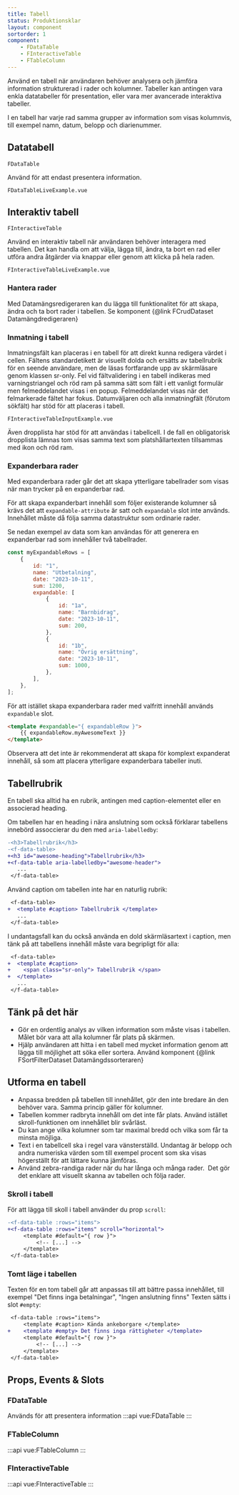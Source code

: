 ```yaml
---
title: Tabell
status: Produktionsklar
layout: component
sortorder: 1
component:
    - FDataTable
    - FInteractiveTable
    - FTableColumn
---
```


Använd en tabell när användaren behöver analysera och jämföra information strukturerad i rader och kolumner. Tabeller kan antingen vara enkla datatabeller för presentation, eller vara mer avancerade interaktiva tabeller.

I en tabell har varje rad samma grupper av information som visas kolumnvis, till exempel namn, datum, belopp och diarienummer.

## Datatabell

`FDataTable`

Använd för att endast presentera information.

```import live-example
FDataTableLiveExample.vue
```

## Interaktiv tabell

`FInteractiveTable`

Använd en interaktiv tabell när användaren behöver interagera med tabellen. Det kan handla om att välja, lägga till, ändra, ta bort en rad eller utföra andra åtgärder via knappar eller genom att klicka på hela raden.

```import live-example
FInteractiveTableLiveExample.vue
```

### Hantera rader

Med Datamängsredigeraren kan du lägga till funktionalitet för att skapa, ändra och ta bort rader i tabellen. Se komponent {@link FCrudDataset Datamängdredigeraren}

### Inmatning i tabell

Inmatningsfält kan placeras i en tabell för att direkt kunna redigera värdet i cellen. Fältens standardetikett är visuellt dolda och ersätts av tabellrubrik för en seende användare, men de läsas fortfarande upp av skärmläsare genom klassen sr-only. Fel vid fältvalidering i en tabell indikeras med varningstriangel och röd ram på samma sätt som fält i ett vanligt formulär men felmeddelandet visas i en popup. Felmeddelandet visas när det felmarkerade fältet har fokus.
Datumväljaren och alla inmatningfält (förutom sökfält) har stöd för att placeras i tabell.

```import
FInteractiveTableInputExample.vue
```

Även dropplista har stöd för att användas i tabellcell. I de fall en obligatorisk dropplista lämnas tom visas samma text som platshållartexten tillsammas med ikon och röd ram.

### Expanderbara rader

Med expanderbara rader går det att skapa ytterligare tabellrader som visas när man trycker på en expanderbar rad.

För att skapa expanderbart innehåll som följer existerande kolumner så krävs det att `expandable-attribute` är satt och `expandable` slot inte används.
Innehållet måste då följa samma datastruktur som ordinarie rader.

Se nedan exempel av data som kan användas för att generera en expanderbar rad som innehåller två tabellrader.

```js static
const myExpandableRows = [
    {
        id: "1",
        name: "Utbetalning",
        date: "2023-10-11",
        sum: 1200,
        expandable: [
            {
                id: "1a",
                name: "Barnbidrag",
                date: "2023-10-11",
                sum: 200,
            },
            {
                id: "1b",
                name: "Övrig ersättning",
                date: "2023-10-11",
                sum: 1000,
            },
        ],
    },
];
```

För att istället skapa expanderbara rader med valfritt innehåll används `expandable` slot.

```html static
<template #expandable="{ expandableRow }">
    {{ expandableRow.myAwesomeText }}
</template>
```

Observera att det inte är rekommenderat att skapa för komplext expanderat innehåll, så som att placera ytterligare expanderbara tabeller inuti.

## Tabellrubrik

En tabell ska alltid ha en rubrik, antingen med caption-elementet eller en associerad heading.

Om tabellen har en heading i nära anslutning som också förklarar tabellens innebörd assoccierar du den med `aria-labelledby`:

```diff
-<h3>Tabellrubrik</h3>
-<f-data-table>
+<h3 id="awesome-heading">Tabellrubrik</h3>
+<f-data-table aria-labelledby="awesome-header">
   ...
 </f-data-table>
```

Använd caption om tabellen inte har en naturlig rubrik:

```diff
 <f-data-table>
+  <template #caption> Tabellrubrik </template>
   ...
 </f-data-table>
```

I undantagsfall kan du också använda en dold skärmläsartext i caption, men tänk på att tabellens innehåll måste vara begripligt för alla:

```diff
 <f-data-table>
+  <template #caption>
+    <span class="sr-only"> Tabellrubrik </span>
+  </template>
   ...
 </f-data-table>
```

## Tänk på det här

- Gör en ordentlig analys av vilken information som måste visas i tabellen. Målet bör vara att alla kolumner får plats på skärmen.
- Hjälp användaren att hitta i en tabell med mycket information genom att lägga till möjlighet att söka eller sortera. Använd komponent {@link FSortFilterDataset Datamängdssorteraren}

## Utforma en tabell

- Anpassa bredden på tabellen till innehållet, gör den inte bredare än den behöver vara. Samma princip gäller för kolumner.
- Tabellen kommer radbryta innehåll om det inte får plats. Använd istället skroll-funktionen om innehållet blir svårläst.
- Du kan ange vilka kolumner som tar maximal bredd och vilka som får ta minsta möjliga.
- Text i en tabellcell ska i regel vara vänsterställd. Undantag är belopp och andra numeriska värden som till exempel procent som ska visas högerställt för att lättare kunna jämföras.
- Använd zebra-randiga rader när du har långa och många rader.  Det gör det enklare att visuellt skanna av tabellen och följa rader.

### Skroll i tabell

För att lägga till skoll i tabell använder du prop `scroll`:

```diff
-<f-data-table :rows="items">
+<f-data-table :rows="items" scroll="horizontal">
     <template #default="{ row }">
         <!-- [...] -->
     </template>
 </f-data-table>
```

### Tomt läge i tabellen

Texten för en tom tabell går att anpassas till att bättre passa innehållet, till exempel "Det finns inga betalningar", "Ingen anslutning finns"
Texten sätts i slot `#empty`:

```diff
 <f-data-table :rows="items">
     <template #caption> Kända ankeborgare </template>
+    <template #empty> Det finns inga rättigheter </template>
     <template #default="{ row }">
         <!-- [...] -->
     </template>
 </f-data-table>
```

## Props, Events & Slots

### FDataTable

Används för att presentera information
:::api
vue:FDataTable
:::

### FTableColumn

:::api
vue:FTableColumn
:::

### FInteractiveTable

:::api
vue:FInteractiveTable
:::

